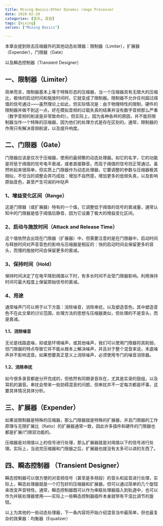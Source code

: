```yaml
---
title: Mixing Basics:Other Dynamic range Processer
date: 2020-02-20
categories: [音乐, 混音]
tags: [mixing]
series: ["Mixing Basics"]

---
```


本章会提到除去压缩器外的其他动态处理器：限制器（Limiter），扩展器（Expender），门限器（Gate）

以及瞬态控制器（Transient Designer）

## 一、限制器（Limiter）

简单而言，限制器基本上等于特殊形态的压缩器，当一个压缩器具有无限大的压缩比，极快的启动时间和施放时间时，它就变成了限制器。限制器不允许任何超过阈值的信号通过——虽然理论上如此，但实际情况是：由于物理特性的限制，硬件的限制器并做不到这一点，好在模拟音频的过载失真的结果并没有数字音频那么严重（数字音频的削波是非常致命的）。但实际上，因为各种各样的原因，并不能将限制器当作一个特殊的压缩器，因为他们的处理方式是存在区别的。通常，限制器的作用只有解决音频削波，以及提升响度。

## 二、门限器（Gate）

门限器应该是仅次于压缩器，使用的最频繁的动态处理器。如它的名字，它的功能是将低于阈值的信号电平衰减，或者直接静音。而高于阈值的信号则正常通过。虽然听起来很简单，但实质上门限器作为动态处理器，它要调整的参数与压缩器极其相似，不恰当的调整会弄巧成拙：增加不自然感，增加更多的低频失真，以及影响原始音色，甚至产生可闻的咔哒声

### 1、增益变化区间（Range）

这是门限器（或扩展器）特有的一个值，它调整低于阈值的信号的衰减量，通常认知中的门限器是低于阈值后静音，因为它设置了极大的增益变化区间。

### 2、启动与施放时间（Attack and Release Time）

这个值依然会出现在门限器（扩展器）中，但需要注意的是在门限器中，启动时间与释放时间对声音音色的影响与压缩器是相反的：快的启动时间会保留更多的音头，而慢的施放时间会保留更多的衰减。

### 3、保持时间（Hold）

保持时间决定了在电平降到阈值以下时，有多长时间不会受门限器影响。利用保持时间可最大程度上保留原始信号的衰减。

### 4、用途

通常噪声门可以用于以下方面：消除噪音，消除串扰，以及塑造音色。其中塑造音色不在此文章的讨论范围，处理方法的思想与压缩器类似，但处理的不是音头，而是衰减。

#### 1.1、消除噪音

无论是线路底噪，抑或是环境噪声，或其他噪声，我们可以使用门限器将其削弱，但门限器的特点导致它并不能从根本上解决噪声，并且对于整个混音来说，本底噪声并不影响混音。如果想要真正意义上消除噪声，必须使用专门的噪音消除器。

#### 1.2、消除串扰

如今很多录音都是分开完成的，但依然有同期录音存在，尤其是实录的鼓组，以及耳机的漏音。串扰会带来一些妨碍混音的问题，但串扰并不一定每次都是坏事，这要具体情况具体分析。

## 三、扩展器（Expender）

如果说限制器是特殊的压缩器，那么门限器就是特殊的扩展器，并且门限器的工作原理与无限扩展比（Ratio）的扩展器通常一致，因此许多插件和硬件的门限器也都是扩展/门限双功能的。

压缩器是对阈值以上的信号进行处理，那么扩展器就是对阈值以下的信号进行处理。实际上，当说完压缩器和门限器之后，扩展器也就没有太多可以讲的东西了。

## 四、瞬态控制器 （Transient Designer）

瞬态控制器可以很方便的对音频信号（甚至是多频段）的音头和延音进行处理，实际上，瞬态处理器就是一个打包好的压缩器和扩展器，但可以通过简单的几个旋钮来改变声音特性。通常，瞬态控制器既可以作为串联处理器插入到轨道中，也可以作为并联处理器使用——实际上一些瞬态控制器插件本身就带有干湿比调节的旋钮。

以上为其他的一些动态处理器，下一条内容将开始介绍混音当中最简单，但也最复杂的效果器：均衡器（Equalizer）